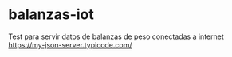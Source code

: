 # balanzas-iot
Test para servir datos de balanzas de peso conectadas a internet https://my-json-server.typicode.com/
